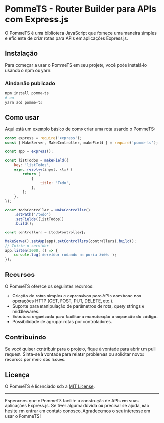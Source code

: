 # PommeTS - Router Builder para APIs com Express.js

O PommeTS é uma biblioteca JavaScript que fornece uma maneira simples e eficiente de criar rotas para APIs em aplicações Express.js.

## Instalação

Para começar a usar o PommeTS em seu projeto, você pode instalá-lo usando o npm ou yarn:

### Ainda não publicado

```bash
npm install pomme-ts
# ou
yarn add pomme-ts
```

## Como usar

Aqui está um exemplo básico de como criar uma rota usando o PommeTS:

```javascript
const express = require('express');
const { MakeServer, MakeController, makeField } = require('pomme-ts');

const app = express();

const listTodos = makeField({
    key: 'listTodos',
    async resolve(input, ctx) {
        return [
            {
                title: 'Todo',
            },
        ];
    },
});

const todoController = MakeController()
    .setPath('/todo')
    .setFields([listTodos])
    .build();

const controllers = [todoController];

MakeServe().setApp(app).setControllers(controllers).build();
// Inicie o servidor
app.listen(3000, () => {
    console.log('Servidor rodando na porta 3000.');
});
```

## Recursos

O PommeTS oferece os seguintes recursos:

-   Criação de rotas simples e expressivas para APIs com base nas operações HTTP (GET, POST, PUT, DELETE, etc.).
-   Suporte para manipulação de parâmetros de rota, query strings e middlewares.
-   Estrutura organizada para facilitar a manutenção e expansão do código.
-   Possibilidade de agrupar rotas por controladores.

## Contribuindo

Se você quiser contribuir para o projeto, fique à vontade para abrir um pull request. Sinta-se à vontade para relatar problemas ou solicitar novos recursos por meio das Issues.

## Licença

O PommeTS é licenciado sob a [MIT License](https://opensource.org/licenses/MIT).

---

Esperamos que o PommeTS facilite a construção de APIs em suas aplicações Express.js. Se tiver alguma dúvida ou precisar de ajuda, não hesite em entrar em contato conosco. Agradecemos o seu interesse em usar o PommeTS!
